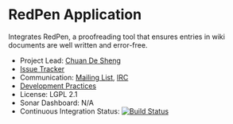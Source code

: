 # RedPen Application

Integrates RedPen, a proofreading tool that ensures entries in wiki documents are well written and error-free.

* Project Lead: [Chuan De Sheng](http://www.xwiki.org/xwiki/bin/view/XWiki/DeShengChuan?category=profile)
* [Issue Tracker](https://jira.xwiki.org/browse/REDPEN)
* Communication: [Mailing List](http://dev.xwiki.org/xwiki/bin/view/Community/MailingLists), [IRC](http://dev.xwiki.org/xwiki/bin/view/Community/IRC)
* [Development Practices](http://dev.xwiki.org)
* License: LGPL 2.1
* Sonar Dashboard: N/A
* Continuous Integration Status: [![Build Status](http://ci.xwiki.org/job/XWiki%20Contrib/job/application-redpen/job/master/badge/icon)](http://ci.xwiki.org/job/XWiki%20Contrib/job/application-redpen/job/master/)
